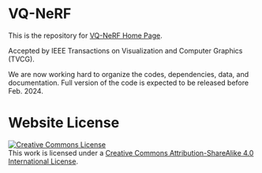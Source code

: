 # VQ-NeRF

This is the repository for [VQ-NeRF Home Page](https://jtbzhl.github.io/VQ-NeRF.github.io/).

Accepted by IEEE Transactions on Visualization and Computer Graphics (TVCG).

We are now working hard to organize the codes, dependencies, data, and documentation. Full version of the code is expected to be released before Feb. 2024. 

# Website License
<a rel="license" href="http://creativecommons.org/licenses/by-sa/4.0/"><img alt="Creative Commons License" style="border-width:0" src="https://i.creativecommons.org/l/by-sa/4.0/88x31.png" /></a><br />This work is licensed under a <a rel="license" href="http://creativecommons.org/licenses/by-sa/4.0/">Creative Commons Attribution-ShareAlike 4.0 International License</a>.
